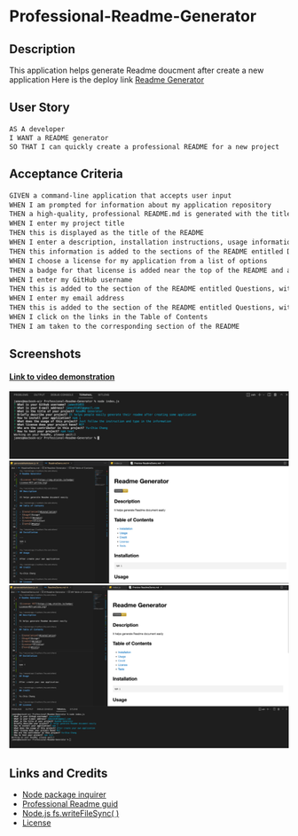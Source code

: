 # Professional-Readme-Generator

## Description

This application helps generate Readme doucment after create a new application
Here is the deploy link
[Readme Generator](https://james91055.github.io/Professional-Readme-Generator/)

## User Story

```
AS A developer
I WANT a README generator
SO THAT I can quickly create a professional README for a new project
```

## Acceptance Criteria

```md
GIVEN a command-line application that accepts user input
WHEN I am prompted for information about my application repository
THEN a high-quality, professional README.md is generated with the title of my project and sections entitled Description, Table of Contents, Installation, Usage, License, Contributing, Tests, and Questions
WHEN I enter my project title
THEN this is displayed as the title of the README
WHEN I enter a description, installation instructions, usage information, contribution guidelines, and test instructions
THEN this information is added to the sections of the README entitled Description, Installation, Usage, Contributing, and Tests
WHEN I choose a license for my application from a list of options
THEN a badge for that license is added near the top of the README and a notice is added to the section of the README entitled License that explains which license the application is covered under
WHEN I enter my GitHub username
THEN this is added to the section of the README entitled Questions, with a link to my GitHub profile
WHEN I enter my email address
THEN this is added to the section of the README entitled Questions, with instructions on how to reach me with additional questions
WHEN I click on the links in the Table of Contents
THEN I am taken to the corresponding section of the README
```

## Screenshots

#### [Link to video demonstration](https://www.loom.com/share/f0f2461bdf674cb9bc9bdbadcc89f107)
![Alt text](/img/1.png)
![Alt text](/img/2.png)
![Alt text](/img/3.png)

## Links and Credits

- [Node package inquirer](https://www.npmjs.com/package/inquirer)
- [Professional Readme guid](https://coding-boot-camp.github.io/full-stack/github/professional-readme-guide)
- [Node.js fs.writeFileSync( )](https://www.geeksforgeeks.org/node-js-fs-writefilesync-method/)
- [License](https://gist.github.com/qvil/5e3ed56c26d784e51424621119cc4028?)
